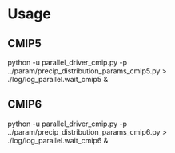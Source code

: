 # Usage

## CMIP5
python -u parallel_driver_cmip.py  -p ../param/precip_distribution_params_cmip5.py > ./log/log_parallel.wait_cmip5 &

## CMIP6
python -u parallel_driver_cmip.py -p ../param/precip_distribution_params_cmip6.py  > ./log/log_parallel.wait_cmip6 &
